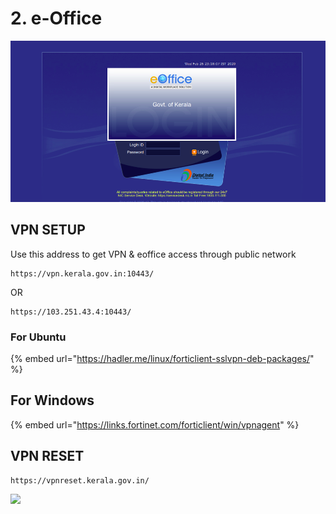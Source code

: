 # 2. e-Office

![](../.gitbook/assets/eoffice.png)

## VPN SETUP&#x20;

Use this address to get VPN & eoffice access through public network

```
https://vpn.kerala.gov.in:10443/
```

&#x20;                                           OR

```
https://103.251.43.4:10443/
```

### For Ubuntu

{% embed url="https://hadler.me/linux/forticlient-sslvpn-deb-packages/" %}

## For Windows

{% embed url="https://links.fortinet.com/forticlient/win/vpnagent" %}

## VPN RESET

```
https://vpnreset.kerala.gov.in/
```



![](<../.gitbook/assets/29105-work-in-progress (1).gif>)
